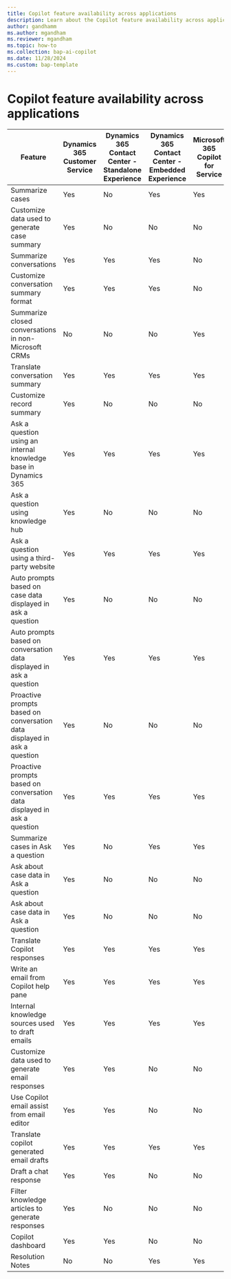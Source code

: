 ```yaml
---
title: Copilot feature availability across applications
description: Learn about the Copilot feature availability across applications.
author: gandhamm 
ms.author: mgandham 
ms.reviewer: mgandham
ms.topic: how-to 
ms.collection: bap-ai-copilot
ms.date: 11/28/2024
ms.custom: bap-template 
---
```


# Copilot feature availability across applications


| Feature                   | Dynamics 365 Customer Service | Dynamics 365 Contact Center - Standalone Experience | Dynamics 365 Contact Center - Embedded Experience | Microsoft 365 Copilot for Service |
|---------------------------|-------------------------------|-----------------------------------------------------|---------------------------------------------------|-----------------------------------|
| Summarize cases           | Yes                           | No                                                  | Yes                                               | Yes                               |
| Customize data used to generate case summary          | Yes                           | No                                                  | No                                               | No                             |
| Summarize conversations   | Yes                           | Yes                                                 | Yes                                               | No                                |
| Customize conversation summary format  | Yes                           | Yes                                                 | Yes                                               | No                                |
| Summarize closed conversations in non-Microsoft CRMs  | No                          | No                                               | No                                               | Yes                             |
| Translate conversation summary   | Yes                           | Yes                                                 | Yes                                               | Yes                               |
| Customize record summary | Yes                          | No                                               | No                                               | No                             |
| Ask a question using an internal knowledge base in Dynamics 365  | Yes                          | Yes                                               | Yes                                               | Yes                             |
| Ask a question using knowledge hub | Yes                          | No                                               | No                                               | No                             |
| Ask a question using a third-party website | Yes                          | Yes                                               | Yes                                               | Yes                             |
| Auto prompts based on case data displayed in ask a question | Yes                          | No                                               | No                                              | No |                            
| Auto prompts based on conversation data displayed in ask a question | Yes                          | Yes                                               | Yes                                              | Yes |  
| Proactive prompts based on conversation data displayed in ask a question | Yes                          | No                                               | No                                              | No |  
| Proactive prompts based on conversation data displayed in ask a question | Yes                          | Yes                                               | Yes                                              | Yes |  
|Summarize cases in Ask a question| Yes | No | Yes | Yes|
|Ask about case data in Ask a question| Yes | No | No | No|
|Ask about case data in Ask a question| Yes | No | No | No|
|Translate Copilot responses | Yes | Yes | Yes | Yes|
| Write an email from Copilot help pane | Yes | Yes | Yes | Yes |
| Internal knowledge sources used to draft emails | Yes| Yes | Yes| Yes|
| Customize data used to generate email responses | Yes | Yes | No | No|
| Use Copilot email assist from email editor | Yes | Yes | No| No|
|Translate copilot generated email drafts | Yes | Yes | Yes | Yes|
| Draft a chat response | Yes | Yes | No | No|
| Filter knowledge articles to generate responses | Yes | No | No | No |
| Copilot dashboard | Yes | Yes | No | No|
|Resolution Notes| No | No | Yes | Yes |